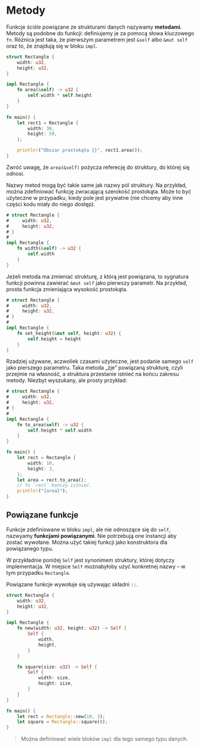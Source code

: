 # Metody

Funkcje ściśle powiązane ze strukturami danych nazywamy **metodami**. Metody są podobne do funkcji:
definiujemy je za pomocą słowa kluczowego `fn`. Różnica jest taka, że pierwszym parametrem jest
`&self` albo `&mut self` oraz to, że znajdują się w bloku `impl`.

```rust
struct Rectangle {
    width: u32,
    height: u32,
}

impl Rectangle {
    fn area(&self) -> u32 {
        self.width * self.height
    }
}

fn main() {
    let rect1 = Rectangle {
        width: 30,
        height: 50,
    };

    println!("Obszar prostokąta {}", rect1.area());
}
```

Zwróć uwagę, że `area(&self)` pożycza referecję do struktury, do której się odnosi.

Nazwy metod mogą być takie same jak nazwy pól struktury. Na przykład, można zdefiniować funkcję
zwracającą szerokość prostokąta. Może to być użyteczne w przypadku, kiedy pole jest prywatne (nie
chcemy aby inne części kodu miały do niego dostęp).

```rust
# struct Rectangle {
#     width: u32,
#     height: u32,
# }
#
impl Rectangle {
    fn width(&self) -> u32 {
        self.width
    }
}
```

Jeżeli metoda ma zmieniać strukturę, z którą jest powiązana, to sygnatura funkcji powinna zawierać
`&mut self` jako pierwszy parametr. Na przykład, prosta funkcja zmieniająca wysokość prostokąta.

```rust
# struct Rectangle {
#     width: u32,
#     height: u32,
# }
#
impl Rectangle {
    fn set_height(&mut self, height: u32) {
        self.height = height
    }
}
```

Rzadziej używane, aczwoliek czasami użyteczne, jest podanie samego `self` jako pierszego parametru.
Taka metoda „zje” powiązaną strukturę, czyli przejmie na własność, a struktura przestanie istnieć
na końcu zakresu metody. Niezbyt wyszukany, ale prosty przykład:

```rust
# struct Rectangle {
#     width: u32,
#     height: u32,
# }
#
impl Rectangle {
    fn to_area(self) -> u32 {
        self.height * self.width
    }
}

fn main() {
    let rect = Rectangle {
        width: 10,
        height: 3,
    };
    let area = rect.to_area();
    // Tu `rect` kończy istnieć.
    println!("{area}");
}
```

## Powiązane funkcje

Funkcje zdefiniowane w bloku `impl`, ale nie odnoszące się do `self`, nazwyamy **funkcjami
powiązanymi**. Nie potrzebują one instancji aby zostać wywołane. Można użyć takiej funkcji jako
konstruktora dla powiązanego typu.

W przykładnie poniżej `Self` jest synonimem struktury, której dotyczy implementacja. W miejsce
`Self` możnabyłoby użyć konkretnej nazwy – w tym przypadku `Rectangle`.

Powiązane funkcje wywołuje się używając składni `::`.

```rust
struct Rectangle {
    width: u32,
    height: u32,
}

impl Rectangle {
    fn new(width: u32, height: u32) -> Self {
        Self {
            width,
            height,
        }
    }

    fn square(size: u32) -> Self {
        Self {
            width: size,
            height: size,
        }
    }
}

fn main() {
    let rect = Rectangle::new(10, 3);
    let square = Rectangle::square(8);
}
```

> Można definiować wiele bloków `impl` dla tego samego typu danych.

